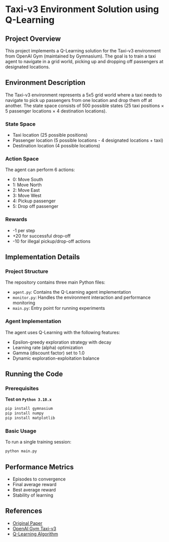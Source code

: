# Taxi-v3 Environment Solution using Q-Learning

## Project Overview
This project implements a Q-Learning solution for the Taxi-v3 environment from OpenAI Gym (maintained by Gymnasium). The goal is to train a taxi agent to navigate in a grid world, picking up and dropping off passengers at designated locations.

## Environment Description
The Taxi-v3 environment represents a 5x5 grid world where a taxi needs to navigate to pick up passengers from one location and drop them off at another. The state space consists of 500 possible states (25 taxi positions × 5 passenger locations × 4 destination locations).

### State Space
- Taxi location (25 possible positions)
- Passenger location (5 possible locations - 4 designated locations + taxi)
- Destination location (4 possible locations)

### Action Space
The agent can perform 6 actions:
- 0: Move South
- 1: Move North
- 2: Move East
- 3: Move West
- 4: Pickup passenger
- 5: Drop off passenger

### Rewards
- -1 per step
- +20 for successful drop-off
- -10 for illegal pickup/drop-off actions

## Implementation Details

### Project Structure
The repository contains three main Python files:
- `agent.py`: Contains the Q-Learning agent implementation
- `monitor.py`: Handles the environment interaction and performance monitoring
- `main.py`: Entry point for running experiments

### Agent Implementation
The agent uses Q-Learning with the following features:
- Epsilon-greedy exploration strategy with decay
- Learning rate (alpha) optimization
- Gamma (discount factor) set to 1.0
- Dynamic exploration-exploitation balance

## Running the Code

### Prerequisites

**Test on `Python 3.10.x`**

```bash
pip install gymnasium
pip install numpy
pip install matplotlib
```

### Basic Usage
To run a single training session:
```bash
python main.py
```

## Performance Metrics
- Episodes to convergence
- Final average reward
- Best average reward
- Stability of learning

## References
- [Original Paper](https://arxiv.org/pdf/cs/9905014.pdf)
- [OpenAI Gym Taxi-v3](https://gymnasium.farama.org/environments/toy_text/taxi/)
- [Q-Learning Algorithm](https://link.springer.com/article/10.1007/BF00992698)

